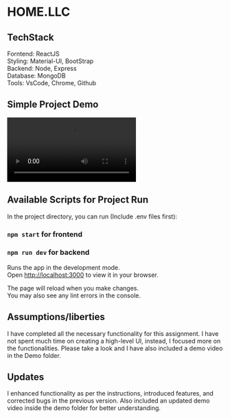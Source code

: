 # HOME.LLC

## TechStack

Forntend: ReactJS\
Styling: Material-UI, BootStrap\
Backend: Node, Express\
Database: MongoDB\
Tools: VsCode, Chrome, Github

## Simple Project Demo

![](https://github.com/dip0011/HOMELLC/blob/main/Demo/HOMELLC-Demo.webm)

## Available Scripts for Project Run

In the project directory, you can run (Include .env files first):

### `npm start` for frontend

### `npm run dev` for backend

Runs the app in the development mode.\
Open [http://localhost:3000](http://localhost:3000) to view it in your browser.

The page will reload when you make changes.\
You may also see any lint errors in the console.


## Assumptions/liberties
I have completed all the necessary functionality for this assignment. I have not spent much time on creating a high-level UI, instead, I focused more on the functionalities. Please take a look and I have also included a demo video in the Demo folder.

## Updates
I enhanced functionality as per the instructions, introduced features, and corrected bugs in the previous version. Also included an updated demo video inside the demo folder for better understanding.
